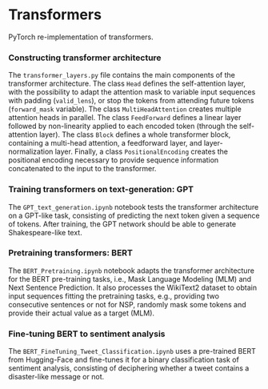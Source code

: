 # Transformers

PyTorch re-implementation of transformers. 

### Constructing transformer architecture
The `transformer_layers.py` file contains the main components of the transformer architecture.
The class `Head` defines the self-attention layer, with the possibility to adapt the attention mask to variable input sequences with padding (`valid_lens`), or stop the tokens from attending future tokens (`forward_mask` variable). 
The class `MultiHeadAttention` creates multiple attention heads in parallel. 
The class `FeedForward` defines a linear layer followed by non-linearity applied to each encoded token (through the self-attention layer). 
The class `Block` defines a whole transformer block, containing a multi-head attention, a feedforward layer, and layer-normalization layer. 
Finally, a class `PositionalEncoding` creates the positional encoding necessary to provide sequence information concatenated to the input to the transformer.

### Training transformers on text-generation: GPT
The `GPT_text_generation.ipynb` notebook tests the transformer architecture on a GPT-like task, consisting of predicting the next token given a sequence of tokens. After training, the GPT network should be able to generate Shakespeare-like text. 

### Pretraining transformers: BERT 
The `BERT_Pretraining.ipynb` notebook adapts the transformer architecture for the BERT pre-training tasks, i.e., Mask Language Modeling (MLM) and Next Sentence Prediction. It also processes the WikiText2 dataset to obtain input sequences fitting the pretraining tasks, e.g., providing two consecutive sentences or not for NSP, randomly mask some tokens and provide their actual value as a target (MLM). 

### Fine-tuning BERT to sentiment analysis
The `BERT_FineTuning_Tweet_Classification.ipynb` uses a pre-trained BERT from Hugging-Face and fine-tunes it for a binary classification task of sentiment analysis, consisting of deciphering whether a tweet contains a disaster-like message or not. 









